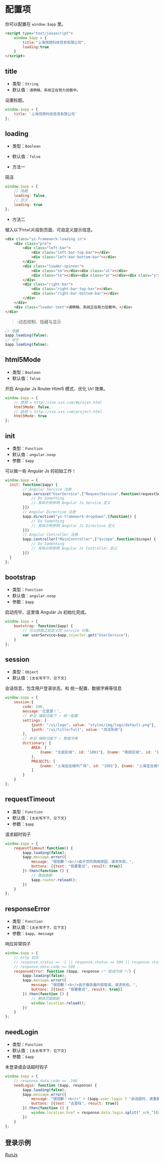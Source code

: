 # 配置项

你可以配置在 `window.$app` 里。

```html
<script type="text/javascript">
    window.$app = {
        title:"上海悦商科技信息有限公司",
        loading:true
    }
</script>
```

## title

* 类型：`String`
* 默认值：`请稍候、系统正在努力加载中。`

设置标题。

```js
window.$app = {
    title: '上海悦商科技信息有限公司'
};
```

## loading

* 类型：`Boolean`
* 默认值：`false`

* 方法一

 简洁
```js
window.$app = {
    // 隐藏
    loading: false,
    // 显示
    loading: true
};
```

* 方法二

 植入以下`html`片段到页面、可自定义提示信息。
```html
<div class="ys-framework-loading in">
    <div class="pre">
        <div class="left-bar">
            <div class="left-bar-top-bar"></div>
            <div class="left-bar-bottom-bar"></div>
        </div>
        <div class="loader-spinner">
            <div class="so"></div><div class="ul"></div>
            <div class="te"></div><div class="ar"></div><div class="y"></div>
        </div>
        <div class="right-bar">
            <div class="right-bar-top-bar"></div>
            <div class="right-bar-bottom-bar"></div>
        </div>
    </div>
    <div class="loader-text">请稍候、系统正在努力加载中。</div>
</div>
```

>:动态控制、隐藏与显示

```js
// 隐藏
$app.loading(false);
// 显示
$app.loading(false);
```

## html5Mode

* 类型：`Boolean`
* 默认值：`false`

开启 Angular Js Router Html5 模式、优化 Url 效果。

```js
window.$app = {
    // 禁用 = http://xxx.xxx.com/#projet.html
    html5Mode: false,
    // 启用 = http://xxx.xxx.com/project.html
    html5Mode: true
};
```

## init

* 类型：`Function`
* 默认值：`angular.noop`
* 参数：`$app`

可以做一些 Angular Js 的初始工作！
```js
window.$app = {
  init: function($app) {
        // Angular Service 注册
        $app.service("UserService",["RequestService",function(requestService) {
            // Do Something
            // 具体示例参照 Angular Js Service 定义
        }])
        // Angular Directive 注册
        $app.directive("ys-framework-dropdown",[function() {
            // Do Something
            // 具体示例参照 Angular Js Directive 定义
        }])
        // Angular Controller 注册
        $app.controller("MainController",["$scope",function($scope) {
            // Do Something
            // 具体示例参照 Angular Js Controller 定义
        }])
  }
};
```

## bootstrap

* 类型：`Function`
* 默认值：`angular.noop`
* 参数：`$app`

启动完毕、这里值 Angular Js 初始化完成。

```js
window.$app = {
    bootstrap: function($app) {
        // 可以获取之前定义的 service 对象。
        var userService=$app.injector.get("UserService");
    }
};
```

## session

* 类型：`Object`
* 默认值：`{太长写不下、见下文}`

会话信息，包含用户登录状态，和 统一配置、数据字典等信息

```js
window.$app = {
    session:{
        code: 200,
        message:'已登录！',
        // 参见 辅助功能下 / 统一配置
        settings: [
            {path: "/ui/logo", value: "styles/img/logo/default.png"},
            {path: "/ui/title/full", value: "测试系统"}
        ],
        // 参见 辅助功能下 / 数据字典 
        dictionary: {
            AREA: [
                {name: "北部区域", id: "1001"}, {name: "南部区域", id: "1002"}
            ],
            PROJECTS: [
                {name: "上海宝龙城市广场", id: "1001"}, {name: "上海宝龙城市广场", id: "1001"}
            ]
        }
    }
};
```

## requestTimeout

* 类型：`Function`
* 默认值：`{太长写不下、见下文}`
* 参数：`$app`

请求超时钩子

```js
window.$app = {
    requestTimeout:function() {
        $app.loading(false);
        $app.message.error({
            message: "很抱歉！<br/>由于您的网络原因、请求失败。",
            buttons: [{text: "我要重试", result: true}]
        }).then(function () {
            // 路由刷新
            $app.router.reload();
        })
    }
};
```

## responseError

* 类型：`Function`
* 默认值：`{太长写不下、见下文}`
* 参数：`$app`、`message`

响应异常钩子

```js
window.$app = {
    // http 状态
    // response.status == -1 || response.status == 504 || response.status == 502
    // response.data.code == 500
    responseError: function ($app, response /* 错误内容 */) {
        $app.loading(false);
        $app.message.error({
            message: "很抱歉！<br/>由于服务器内部错误、请求失败。",
            buttons: [{text: "我要重试", result: true}]
        }).then(function () {
            // 整体页面刷新
            window.location.reload();
        })
    }
};
```


## needLogin

* 类型：`Function`
* 默认值：`{太长写不下、见下文}`
* 参数：`$app`

未登录或会话超时钩子

```js
window.$app = {
    // response.data.code == -100
    needLogin: function ($app, response) {
        $app.loading(false);
        $app.message.error({
            message: "很抱歉！<br/>" + ($app.user.login ? "会话超时、请重新登陆！" : "您尚未登陆、请先去登陆！"),
            buttons: [{text: "去登陆", result: true}]
        }).then(function () {
            window.location.href = response.data.login.split("_srk_")[0] + "_srk_=" + encodeURIComponent(window.location.href);
        })
    }
};
```

## 登录示例
[](./configuration.simple.html ':include :type=iframe width=100% height=300px')
[RunJs](http://runjs.cn/code/giv2wqyz ':target=_blank')